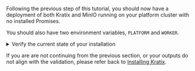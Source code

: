 Following the previous step of this tutorial, you should now
have a deployment of both Kratix and MinIO running on your platform cluster
with no installed Promises.

You should also have two environment variables, `PLATFORM` and `WORKER`.

<details>
   <summary>Verify the current state of your installation</summary>

Run:

```bash
kubectl --context $PLATFORM get deployments --namespace kratix-platform-system
```

The above command will give an output similar to:

```shell-session
NAME                                 READY   UP-TO-DATE   AVAILABLE   AGE
kratix-platform-controller-manager   1/1     1            1           1h
minio                                1/1     1            1           1h
```

You should also have a State Store created and configured to point to the
`kratix` bucket on MinIO. Verify the `bucketstatestores`:

```bash
kubectl --context $PLATFORM get bucketstatestores.platform.kratix.io
```

The above command will give an output similar to:

```shell-session
NAME        AGE
default     1h
```

Verify there are no existing Promises:

```bash
kubectl --context $PLATFORM get promises
```

Verify your cluster environment variables are set:

```bash
env | grep 'PLATFORM\|WORKER'
```

which should result in:

```shell-session
WORKER=kind-worker
PLATFORM=kind-platform
```

</details>

If you are are not continuing from the previous section, or your outputs do not align with the validation, please refer back to
[Installing Kratix](installing-kratix).
